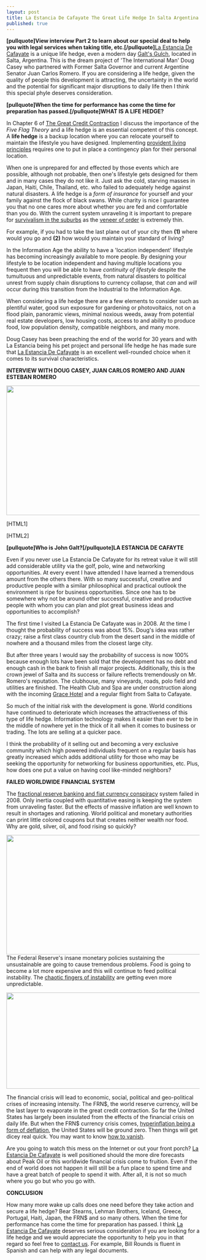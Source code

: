 ```yaml
---
layout: post
title: La Estancia De Cafayate The Great Life Hedge In Salta Argentina
published: true
---
```

<p><strong>[pullquote]View interview Part 2 to learn about our special deal to help you with legal services when taking title, etc.[/pullquote]</strong><a title="la estancia de cafayate" href="http://www.laestanciadecafayate.com/" target="_blank">La Estancia De Cafayate</a> is a unique life hedge, even a modern day <a title="galt's gulch" href="http://en.wikipedia.org/wiki/List_of_locations_in_Atlas_Shrugged#Galt.27s_Gulch" target="_blank">Galt's Gulch</a>, located in Salta, Argentina. This is the dream project of 'The International Man' Doug Casey who partnered with Former Salta Governor and current Argentine Senator Juan Carlos Romero. If you are considering a life hedge, given the quality of people this development is attracting, the uncertainty in the world and the potential for significant major disruptions to daily life then I think this special phyle deserves consideration.<img src="{{ site.baseurl }}/images/080411.jpg" border="0" alt="" width="1" height="1" /></p>
<p><strong>[pullquote]When the time for performance has come the time for preparation has passed.[/pullquote]WHAT IS A LIFE HEDGE?</strong></p>
<p>In Chapter 6 of <a title="the great credit contraction" href="http://www.creditcontraction.com" target="_blank">The Great Credit Contraction</a> I discuss the importance of the <em>Five Flag Theory</em> and a life hedge is an essential competent of this concept. A <strong>life hedge</strong> is a backup location where you can relocate yourself to maintain the lifestyle you have designed. Implementing <a title="provident living principles" href="http://www.runtogold.com/2009/08/provident-living-principles/" target="_blank">provident living principles</a> requires one to put in place a contingency plan for their personal location.</p>
<p>When one is unprepared for and effected by those events which are possible, although not probable, then one's lifestyle gets designed for them and in many cases they do not like it. Just ask the cold, starving masses in Japan, Haiti, Chile, Thailand, etc. who failed to adequately hedge against natural disasters. A life hedge is a <em>form of insurance</em> for yourself and your family against the flock of black swans. While charity is nice I guarantee you that no one cares more about whether you are fed and comfortable than you do. With the current system unraveling it is important to prepare for <a title="survivalism in the suburbs" href="http://www.runtogold.com/2009/05/survivalism-in-the-suburbs/" target="_blank">survivalism in the suburbs</a> as the <a title="veneer of order" href="http://www.runtogold.com/2010/01/the-veneer-of-order/" target="_blank">veneer of order</a> is extremely thin.</p>
<p>For example, if you had to take the last plane out of your city then <strong>(1)</strong> where would you go and <strong>(2)</strong> how would you maintain your standard of living?</p>
<p>In the Information Age the ability to have a 'location independent' lifestyle has becoming increasingly available to more people. By designing your lifestyle to be location independent and having multiple locations you frequent then you will be able to have <em>continuity of lifestyle</em> despite the tumultuous and unpredictable events, from natural disasters to political unrest from supply chain disruptions to currency collapse, that <em>can</em> and <em>will</em> occur during this transition from the Industrial to the Information Age.</p>
<p>When considering a life hedge there are a few elements to consider such as plentiful water, good sun exposure for gardening or photovoltaics, not on a flood plain, panoramic views, minimal noxious weeds, away from potential real estate developers, low housing costs, access to and ability to produce food, low population density, compatible neighbors, and many more.</p>
<p>Doug Casey has been preaching the end of the world for 30 years and with La Estancia being his pet project and personal life hedge he has made sure that <a title="la estancia de cafayate" href="http://www.youtube.com/watch?v=rqZH78bqbWM" target="_blank">La Estancia De Cafayate</a> is an excellent well-rounded choice when it comes to its survival characteristics.</p>
<p><strong>INTERVIEW WITH DOUG CASEY, JUAN CARLOS ROMERO AND JUAN ESTEBAN ROMERO</strong></p>
<p><img class="aligncenter" title="juan carlos romero" src="{{ site.baseurl }}/images/juan-carlos-romero.jpg" alt="" width="520" height="338" /></p>
<p>[HTML1]</p>
<p>[HTML2]</p>
<p><strong><strong>[pullquote]Who is John Galt?[/pullquote]</strong>LA ESTANCIA DE CAFAYTE</strong></p>
<p>Even if you never use La Estancia De Cafayate for its retreat value it will still add considerable utility via the golf, polo, wine and networking opportunities. At every event I have attended I have learned a tremendous amount from the others there. With so many successful, creative and productive people with a similar philosophical and practical outlook the environment is ripe for business opportunities. Since one has to be somewhere why not be around other successful, creative and productive people with whom you can plan and plot great business ideas and opportunities to accomplish?</p>
<p>The first time I visited La Estancia De Cafayate was in 2008. At the time I thought the probability of success was about 15%. Doug's idea was rather crazy; raise a first class country club from the desert sand in the middle of nowhere and a thousand miles from the closest large city.</p>
<p>But after three years I would say the probability of success is now 100% because enough lots have been sold that the development has no debt and enough cash in the bank to finish all major projects. Additionally, this is the crown jewel of Salta and its success or failure reflects tremendously on Mr. Romero's reputation. The clubhouse, many vineyards, roads, polo field and utilities are finished. The Health Club and Spa are under construction along with the incoming <a title="grace hotel cafayate" href="http://www.gracecafayate.com/" target="_blank">Grace Hotel</a> and a regular flight from Salta to Cafayate.</p>
<p>So much of the initial risk with the development is gone. World conditions have continued to deteriorate which increases the attractiveness of this type of life hedge. Information technology makes it easier than ever to be in the middle of nowhere yet in the thick of it all when it comes to business or trading. The lots are selling at a quicker pace.</p>
<p>I think the probability of it selling out and becoming a very exclusive community which high powered individuals frequent on a regular basis has greatly increased which adds additional utility for those who may be seeking the opportunity for networking for business opportunities, etc. Plus, how does one put a value on having cool like-minded neighbors?</p>
<p><strong>FAILED WORLDWIDE FINANCIAL SYSTEM</strong></p>
<p>The <a title="fractional reserve banking and fiat currency conspiracy" href="http://www.runtogold.com/2010/11/fiat-currency-fractional-reserve-banking-conspiracy/" target="_blank">fractional reserve banking and fiat currency conspiracy</a> system failed in 2008. Only inertia coupled with quantitative easing is keeping the system from unraveling faster. But the effects of massive inflation are well known to result in shortages and rationing. World political and monetary authorities can print little colored coupons but that creates neither wealth nor food. Why are gold, silver, oil, and food rising so quickly?</p>
<p><img class="aligncenter" title="adjusted monetary base april 2011" src="{{ site.baseurl }}/images/adjusted-monetary-base-april-2011.jpg" alt="" width="520" height="312" />The Federal Reserve's insane monetary policies sustaining the unsustainable are going to cause tremendous problems. Food is going to become a lot more expensive and this will continue to feed political instability. The <a title="chaotic fingers instability" href="http://www.runtogold.com/2009/10/chaotic-fingers-of-instability/" target="_blank">chaotic fingers of instability</a> are getting even more unpredictable.</p>
<p><img class="aligncenter" title="food prices april 2011" src="{{ site.baseurl }}/images/food-prices-april-2011.jpg" alt="" width="520" height="251" /></p>
<p>The financial crisis will lead to economic, social, political and geo-political crises of increasing intensity. The FRN$, the world reserve currency, will be the last layer to evaporate in the great credit contraction. So far the United States has largely been insulated from the effects of the financial crisis on daily life. But when the FRN$ currency crisis comes, <a title="inflation or deflation" href="http://www.runtogold.com/2009/07/inflation-with-gary-north-or-deflation-with-mish/" target="_blank">hyperinflation being a form of deflation</a>, the United States will be ground zero. Then things will get dicey real quick. You may want to know <a title="how to vanish" href="http://www.howtovanish.com" target="_blank">how to vanish</a>.</p>
<p>Are you going to watch this mess on the Internet or out your front porch? <a title="la estancia de cafayate" href="http://www.youtube.com/watch?v=3yRhkSTV100" target="_blank">La Estancia De Cafayate</a> is well positioned should the more dire forecasts about Peak Oil or this worldwide financial crisis come to fruition. Even if the end of world does not happen it will still be a fun place to spend time and have a great batch of people to spend it with. After all, it is not so much where you go but who you go with.</p>
<p><strong>CONCLUSION</strong></p>
<p>How many more wake up calls does one need before they take action and secure a life hedge? Bear Stearns, Lehman Brothers, Iceland, Greece, Portugal, Haiti, Japan, the FRN$ and so many others. When the time for performance has come the time for preparation has passed. I think <a title="la estancia de cafayate" href="http://www.laestanciadecafayate.com" target="_blank">La Estancia De Cafayate</a> deserves serious consideration if you are looking for a life hedge and we would appreciate the opportunity to help you in that regard so feel free to <a title="contact" href="http://www.runtogold.com/about/contact/" target="_blank">contact us</a>. For example, Bill Rounds is fluent in Spanish and can help with any legal documents.</p>
